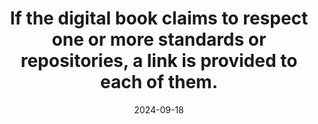 ---
N: '110'
Rubrique: Identification et contact
title: If the digital book claims to respect one or more standards or repositories, a link is provided to each of them.
abstract: 
categories: ["Identification and contact"]
agrege: O4110-E021
opquast: '4 110'
indiceebook: '21'
description: "Rule n° 021"
before: "020"
weight: "021"
after: "022"
actif: '1'
layout: rules
date: 2024-09-18
tags: ["", ""]
objectif: ["", ""]
Meo: [""]
Controle: [""
]
epubcheck: 
ace: 
humancheck: true
Source: ["Opquast"]
Referentiel: [""]
steps: ["", ""]
---